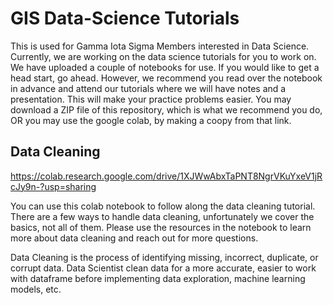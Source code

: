 # GIS Data-Science Tutorials
This is used for Gamma Iota Sigma Members interested in Data Science. Currently, we are working on the data science tutorials for you to work on. We have uploaded a couple of notebooks for use. If you would like to get a head start, go ahead. However, we recommend you read over the notebook in advance and attend our tutorials where we will have notes and a presentation. This will make your practice problems easier. You may download a ZIP file of this repository, which is what we recommend you do, OR you may use the google colab, by making a coopy from that link. 
## Data Cleaning
https://colab.research.google.com/drive/1XJWwAbxTaPNT8NgrVKuYxeV1jRcJy9n-?usp=sharing

You can use this colab notebook to follow along the data cleaning tutorial. There are a few ways to handle data cleaning, unfortunately we cover the basics, not all of them. Please use the resources in the notebook to learn more about data cleaning and reach out for more questions. 

Data Cleaning is the process of identifying missing, incorrect, duplicate, or corrupt data. Data Scientist clean data for a more accurate, easier to work with dataframe before implementing data exploration, machine learning models, etc. 
